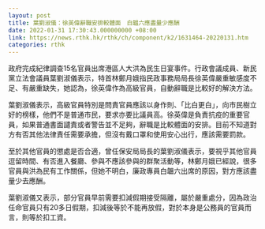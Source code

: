 ```yaml
---
layout: post
title: 葉劉淑儀：徐英偉辭職安排較體面　白韞六應盡量少應酬
date: 2022-01-31 17:30:43.000000000 +08:00
link: https://news.rthk.hk/rthk/ch/component/k2/1631464-20220131.htm
categories: rthk
---
```


政府完成紀律調查15名官員出席港區人大洪為民生日宴事件。行政會議成員、新民黨立法會議員葉劉淑儀表示，特首林鄭月娥指民政事務局局長徐英偉嚴重敏感度不足、有嚴重缺失，她認為，徐英偉作為高級官員，自動辭職是比較好的解決方法。

葉劉淑儀表示，高級官員特別是問責官員應該以身作則、「比白更白」，向市民樹立好的榜樣，他們不是普通市民，要求亦要比議員高。徐英偉是負責抗疫的重要官員，如果普通書面譴責或者警告並不足夠，辭職是比較體面的安排。目前不知道對方有否其他法律責任需要承擔，但沒有戴口罩和使用安心出行，應該需要罰款。

至於其他官員的懲處是否合適，曾任保安局局長的葉劉淑儀表示，要視乎其他官員逗留時間、有否進入餐廳、參與不應該參與的群聚活動等，林鄭月娥已經說，很多官員與洪為民有工作關係，但她不明白，廉政專員白韞六出席的原因，對方應該盡量少去應酬。

葉劉淑儀又表示，部分官員早前需要扣減假期接受隔離，屬於嚴重處分，因為政治任命官員只有20多日假期，扣減後等於不能再放假，對於本身是公務員的官員而言，則等於扣工資。
